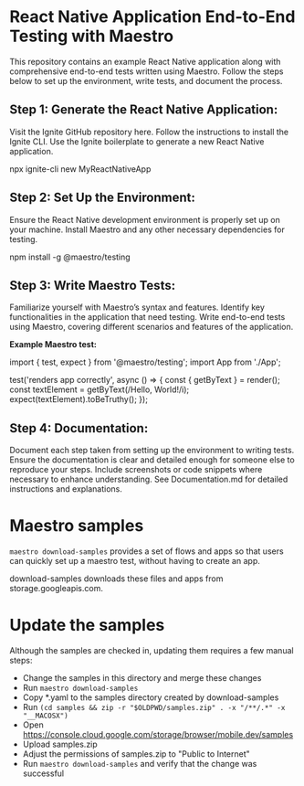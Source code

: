 <h1>React Native Application End-to-End Testing with Maestro</h1>

This repository contains an example React Native application along with comprehensive end-to-end tests written using Maestro. Follow the steps below to set up the environment, write tests, and document the process.

<h2>Step 1: Generate the React Native Application:</h2>

Visit the Ignite GitHub repository here.
Follow the instructions to install the Ignite CLI.
Use the Ignite boilerplate to generate a new React Native application.

npx ignite-cli new MyReactNativeApp

<h2>Step 2: Set Up the Environment:</h2>

Ensure the React Native development environment is properly set up on your machine.
Install Maestro and any other necessary dependencies for testing.

npm install -g @maestro/testing

<h2>Step 3: Write Maestro Tests:</h2>

Familiarize yourself with Maestro’s syntax and features.
Identify key functionalities in the application that need testing.
Write end-to-end tests using Maestro, covering different scenarios and features of the application.

<b>Example Maestro test:</b>

import { test, expect } from '@maestro/testing';
import App from './App';

test('renders app correctly', async () => {
  const { getByText } = render(<App />);
  const textElement = getByText(/Hello, World!/i);
  expect(textElement).toBeTruthy();
});

<h2>Step 4: Documentation:</h2>

Document each step taken from setting up the environment to writing tests.
Ensure the documentation is clear and detailed enough for someone else to reproduce your steps.
Include screenshots or code snippets where necessary to enhance understanding.
See Documentation.md for detailed instructions and explanations.

# Maestro samples

`maestro download-samples` provides a set of flows and apps so that users can quickly set up a maestro test, without having to create an app.

download-samples downloads these files and apps from storage.googleapis.com.

# Update the samples

Although the samples are checked in, updating them requires a few manual steps:

* Change the samples in this directory and merge these changes
* Run `maestro download-samples`
* Copy *.yaml to the samples directory created by download-samples
* Run `(cd samples && zip -r "$OLDPWD/samples.zip" . -x "/**/.*" -x "__MACOSX")`
* Open https://console.cloud.google.com/storage/browser/mobile.dev/samples
* Upload samples.zip
* Adjust the permissions of samples.zip to "Public to Internet"
* Run `maestro download-samples` and verify that the change was successful
